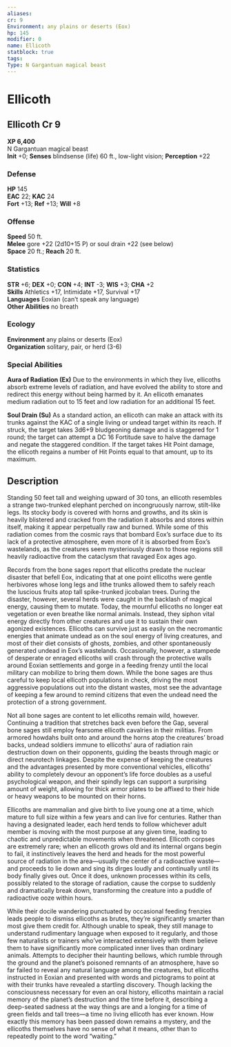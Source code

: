 ```yaml
---
aliases: 
cr: 9
Environment: any plains or deserts (Eox)  
hp: 145
modifier: 0
name: Ellicoth
statblock: true
tags: 
Type: N Gargantuan magical beast  
---
```


# Ellicoth

## Ellicoth Cr 9

**XP 6,400**  
N Gargantuan magical beast  
**Init** +0; **Senses** blindsense (life) 60 ft., low-light vision; **Perception** +22  

### Defense

**HP** 145  
**EAC** 22; **KAC** 24  
**Fort** +13; **Ref** +13; **Will** +8  

### Offense

**Speed** 50 ft.  
**Melee** gore +22 (2d10+15 P) or soul drain +22 (see below)  
**Space** 20 ft.; **Reach** 20 ft.

### Statistics

**STR** +6; **DEX** +0; **CON** +4; **INT** -3; **WIS** +3; **CHA** +2  
**Skills** Athletics +17, Intimidate +17, Survival +17  
**Languages** Eoxian (can’t speak any language)  
**Other Abilities** no breath

### Ecology

**Environment** any plains or deserts (Eox)  
**Organization** solitary, pair, or herd (3-6)

### Special Abilities

**Aura of Radiation (Ex)** Due to the environments in which they live, ellicoths absorb extreme levels of radiation, and have evolved the ability to store and redirect this energy without being harmed by it. An ellicoth emanates medium radiation out to 15 feet and low radiation for an additional 15 feet.

**Soul Drain (Su)** As a standard action, an ellicoth can make an attack with its trunks against the KAC of a single living or undead target within its reach. If struck, the target takes 3d6+9 bludgeoning damage and is staggered for 1 round; the target can attempt a DC 16 Fortitude save to halve the damage and negate the staggered condition. If the target takes Hit Point damage, the ellicoth regains a number of Hit Points equal to that amount, up to its maximum.

## Description

Standing 50 feet tall and weighing upward of 30 tons, an ellicoth resembles a strange two-trunked elephant perched on incongruously narrow, stilt-like legs. Its stocky body is covered with horns and growths, and its skin is heavily blistered and cracked from the radiation it absorbs and stores within itself, making it appear perpetually raw and burned. While some of this radiation comes from the cosmic rays that bombard Eox’s surface due to its lack of a protective atmosphere, even more of it is absorbed from Eox’s wastelands, as the creatures seem mysteriously drawn to those regions still heavily radioactive from the cataclysm that ravaged Eox ages ago.

Records from the bone sages report that ellicoths predate the nuclear disaster that befell Eox, indicating that at one point ellicoths were gentle herbivores whose long legs and lithe trunks allowed them to safely reach the luscious fruits atop tall spike-trunked jicobalan trees. During the disaster, however, several herds were caught in the backlash of magical energy, causing them to mutate. Today, the mournful ellicoths no longer eat vegetation or even breathe like normal animals. Instead, they siphon vital energy directly from other creatures and use it to sustain their own agonized existences. Ellicoths can survive just as easily on the necromantic energies that animate undead as on the soul energy of living creatures, and most of their diet consists of ghosts, zombies, and other spontaneously generated undead in Eox’s wastelands. Occasionally, however, a stampede of desperate or enraged ellicoths will crash through the protective walls around Eoxian settlements and gorge in a feeding frenzy until the local military can mobilize to bring them down. While the bone sages are thus careful to keep local ellicoth populations in check, driving the most aggressive populations out into the distant wastes, most see the advantage of keeping a few around to remind citizens that even the undead need the protection of a strong government.

Not all bone sages are content to let ellicoths remain wild, however. Continuing a tradition that stretches back even before the Gap, several bone sages still employ fearsome ellicoth cavalries in their militias. From armored howdahs built onto and around the horns atop the creatures’ broad backs, undead soldiers immune to ellicoths’ aura of radiation rain destruction down on their opponents, guiding the beasts through magic or direct neurotech linkages. Despite the expense of keeping the creatures and the advantages presented by more conventional vehicles, ellicoths’ ability to completely devour an opponent’s life force doubles as a useful psychological weapon, and their spindly legs can support a surprising amount of weight, allowing for thick armor plates to be affixed to their hide or heavy weapons to be mounted on their horns.

Ellicoths are mammalian and give birth to live young one at a time, which mature to full size within a few years and can live for centuries. Rather than having a designated leader, each herd tends to follow whichever adult member is moving with the most purpose at any given time, leading to chaotic and unpredictable movements when threatened. Ellicoth corpses are extremely rare; when an ellicoth grows old and its internal organs begin to fail, it instinctively leaves the herd and heads for the most powerful source of radiation in the area—usually the center of a radioactive waste—and proceeds to lie down and sing its dirges loudly and continually until its body finally gives out. Once it does, unknown processes within its cells, possibly related to the storage of radiation, cause the corpse to suddenly and dramatically break down, transforming the creature into a puddle of radioactive ooze within hours.

While their docile wandering punctuated by occasional feeding frenzies leads people to dismiss ellicoths as brutes, they’re significantly smarter than most give them credit for. Although unable to speak, they still manage to understand rudimentary language when exposed to it regularly, and those few naturalists or trainers who’ve interacted extensively with them believe them to have significantly more complicated inner lives than ordinary animals. Attempts to decipher their haunting bellows, which rumble through the ground and the planet’s poisoned remnants of an atmosphere, have so far failed to reveal any natural language among the creatures, but ellicoths instructed in Eoxian and presented with words and pictograms to point at with their trunks have revealed a startling discovery. Though lacking the consciousness necessary for even an oral history, ellicoths maintain a racial memory of the planet’s destruction and the time before it, describing a deep-seated sadness at the way things are and a longing for a time of green fields and tall trees—a time no living ellicoth has ever known. How exactly this memory has been passed down remains a mystery, and the ellicoths themselves have no sense of what it means, other than to repeatedly point to the word “waiting.”
